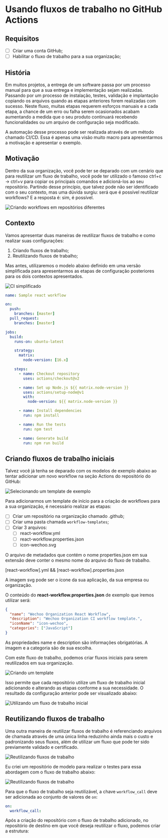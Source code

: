 # Usando fluxos de trabalho no GitHub Actions

Requisitos
----------

- [ ] Criar uma conta GitHub;
- [ ] Habilitar o fluxo de trabalho para a sua organização;

## História

Em muitos projetos, a entrega de um software passa por um processo manual para que a sua entrega e implementação sejam realizadas. Passando por um processo de instalação, testes, validação e implantação copiando os arquivos quando as etapas anteriores forem realizadas com sucesso. Neste fluxo, muitas etapas requerem esforços manuais e a cada etapa, a chance de um erro ou falha serem ocasionados acabam aumentando a medida que o seu produto continuará recebendo funcionalidades ou um arquivo de configuração seja modificado.

A automação desse processo pode ser realizada através de um método chamado CI/CD. Essa é apenas uma visão muito macro para apresentarmos a motivação e apresentar o exemplo.

## Motivação

Dentro da sua organização, você pode ter se deparado com um cenário que para reutilizar um fluxo de trabalho, você pode ter utilizado o famoso ctrl+c -> ctrl+v para copiar os principais comandos e adicioná-los ao seu repositório. Partindo desse princípio, que talvez pode não ser identificado com o seu contexto, mas uma dúvida surgiu: será que é possível reutilizar workflows? E a resposta é: sim, é possível.

![Criando workflows em repositórios diferentes](images/repositories.png?raw=true)

## Contexto

Vamos apresentar duas maneiras de reutilizar fluxos de trabalho e como realizar suas configurações: 

1. Criando fluxos de trabalho; 
2. Reutilizando fluxos de trabalho;

Mas antes, utilizaremos o modelo abaixo definido em uma versão simplificada para apresentarmos as etapas de configuração posteriores para os dois contextos apresentados.

![CI simplificado](images/ci-cd.png?raw=true)

```yml
name: Sample react workflow

on:
  push:
    branches: [master]
  pull_request:
    branches: [master]

jobs:
  build:
    runs-on: ubuntu-latest

    strategy:
      matrix:
        node-version: [16.x]

    steps:
      - name: Checkout repository
        uses: actions/checkout@v2

      - name: Set up Node.js ${{ matrix.node-version }}
        uses: actions/setup-node@v1
        with:
          node-version: ${{ matrix.node-version }}

      - name: Install dependencies
        run: npm install

      - name: Run the tests
        run: npm test

      - name: Generate build
        run: npm run build
```

## Criando fluxos de trabalho iniciais

Talvez você já tenha se deparado com os modelos de exemplo abaixo ao tentar adicionar um novo workflow na seção Actions do repositório do GitHub:

![Selecionando um template de exemplo](images/criando-templates.png?raw=true)

Para adicionarmos um template de início para a criação de workflows para a sua organização, é necessário realizar as etapas:

- [ ] Criar um repositório na organização chamado .github;
- [ ] Criar uma pasta chamada `workflow-templates`;
- [ ] Criar 3 arquivos:
  - [ ] react-workflow.yml
  - [ ] react-workflow.properties.json
  - [ ] icon-wechoo.svg

O arquivo de metadados que contém o nome properties.json em sua extensão deve conter o mesmo nome do arquivo do fluxo de trabalho.

[react-workflow].yml && [react-workflow].properties.json

A imagem svg pode ser o ícone da sua aplicação, da sua empresa ou organização.

O conteúdo do **react-workflow.properties.json** de exemplo que iremos utilizar será:

```json
{
  "name": "Wechoo Organization React Workflow",
  "description": "Wechoo Organization CI workflow template.",
  "iconName": "icon-wechoo",
  "categories": ["JavaScript"]
}
```

As propriedades name e description são informações obrigatórias. A imagem e a categoria são de sua escolha.

Com este fluxo de trabalho, podemos criar fluxos iniciais para serem reutilizados em sua organização.

![Criando um template](images/criando-templates.png?raw=true)

Isso permite que cada repositório utilize um fluxo de trabalho inicial adicionando e alterando as etapas conforme a sua necessidade. O resultado da configuração anterior pode ser visualizado abaixo:

![Utilizando um fluxo de trabalho inicial](images/workflow-setup.png?raw=true)

## Reutilizando fluxos de trabalho

Uma outra maneira de reutilizar fluxos de trabalho é referenciando arquivos de chamada através de uma única linha reduzinho ainda mais o custo e padronizando seus fluxos, além de utilizar um fluxo que pode ter sido previamente validado e certificado.

![Reutilizando fluxos de trabalho](images/reusing-workflows.png?raw=true)

Eu criei um repositório de modelo para realizar o testes para essa abordagem com o fluxo de trabalho abaixo:

![Reutilizando fluxos de trabalho](images/reusing-workflows-template.png?raw=true)

Para que o fluxo de trabalho seja reutilizável, a chave `workflow_call` deve ser adicionada ao conjunto de valores de `on`:

```yml
on:
  workflow_call:
```

Após a criação do repositório com o fluxo de trabalho adicionado, no repositório de destino em que você deseja reutilizar o fluxo, podemos criar a estrutura:

